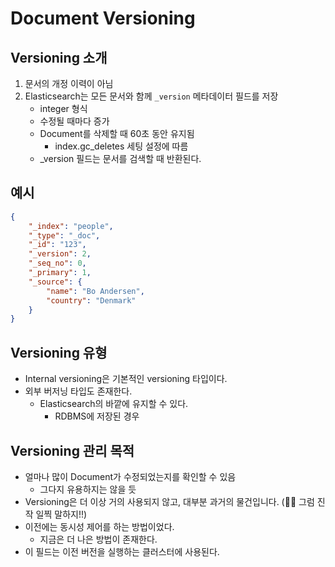 # Document Versioning

## Versioning 소개

1. 문서의 개정 이력이 아님
2. Elasticsearch는 모든 문서와 함께 `_version` 메타데이터 필드를 저장
    - integer 형식
    - 수정될 때마다 증가
    - Document를 삭제할 때 60초 동안 유지됨
        - index.gc_deletes 세팅 설정에 따름
    - \_version 필드는 문서를 검색할 때 반환된다.

## 예시

```json
{
    "_index": "people",
    "_type": "_doc",
    "_id": "123",
    "_version": 2,
    "_seq_no": 0,
    "_primary": 1,
    "_source": {
        "name": "Bo Andersen",
        "country": "Denmark"
    }
}
```

## Versioning 유형

-   Internal versioning은 기본적인 versioning 타입이다.
-   외부 버저닝 타입도 존재한다.
    -   Elasticsearch의 바깥에 유지할 수 있다.
        -   RDBMS에 저장된 경우

## Versioning 관리 목적

-   얼마나 많이 Document가 수정되었는지를 확인할 수 있음
    -   그다지 유용하지는 않을 듯
-   Versioning은 더 이상 거의 사용되지 않고, 대부분 과거의 물건입니다. (🤷‍♂️ 그럼 진작 일찍 말하지!!)
-   이전에는 동시성 제어를 하는 방법이었다.
    -   지금은 더 나은 방법이 존재한다.
-   이 필드는 이전 버전을 실행하는 클러스터에 사용된다.
